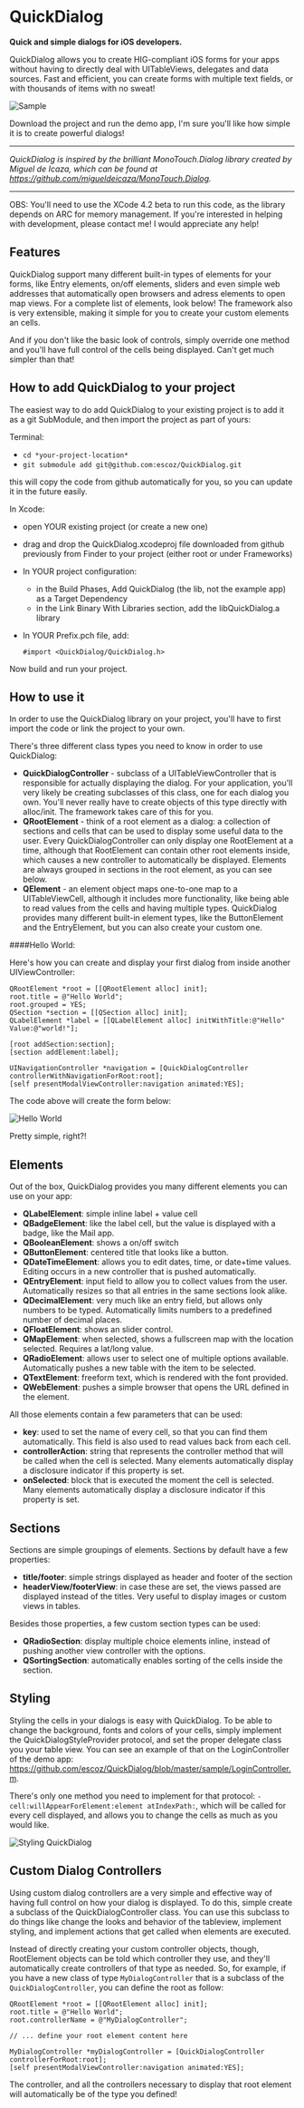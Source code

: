 # QuickDialog

**Quick and simple dialogs for iOS developers.**

QuickDialog allows you to create HIG-compliant iOS forms for your apps  without having to directly deal with UITableViews, delegates and data sources. Fast and efficient, you can create forms with multiple text fields, or with thousands of items with no sweat!

![Sample](https://github.com/escoz/QuickDialog/raw/master/other/quickdialog2.png "Sample")


Download the project and run the demo app, I'm sure you'll like how simple it is to create powerful dialogs!

----------

*QuickDialog is inspired by the brilliant MonoTouch.Dialog library created by Miguel de Icaza, which can be found at https://github.com/migueldeicaza/MonoTouch.Dialog.*

----------

OBS: You'll need to use the XCode 4.2 beta to run this code, as the library depends on ARC for memory management. If you're interested in helping with development, please contact me! I would appreciate any help!

## Features

QuickDialog support many different built-in types of elements for your forms, like Entry elements, on/off elements, sliders and even simple web addresses that automatically open browsers and adress elements to open map views. For a complete list of elements, look below! The framework also is very extensible, making it simple for you to create your custom elements an cells.  

And if you don't like the basic look of controls, simply override one method and you'll have full control of the cells being displayed. Can't get much simpler than that!

## How to add QuickDialog to your project

The easiest way to do add QuickDialog to your existing project is to add it as a git SubModule, and then import the project as part of yours:

Terminal:

- ```cd *your-project-location*```
- ```git submodule add git@github.com:escoz/QuickDialog.git```
	
this will copy the code from github automatically for you, so you can update it in the future easily.

In Xcode:

- open YOUR existing project (or create a new one)
- drag and drop the QuickDialog.xcodeproj file downloaded from github previously from Finder to your project (either root or under Frameworks)
	
- In YOUR project configuration:
	- in the Build Phases, Add QuickDialog (the lib, not the example app) as a Target Dependency
	- in the Link Binary With Libraries section, add the libQuickDialog.a library

- In YOUR Prefix.pch file, add:

    ```#import <QuickDialog/QuickDialog.h>```

Now build and run your project.

## How to use it

In order to use the QuickDialog library on your project, you'll have to first import the code or link the project to your own. 

There's three different class types you need to know in order to use QuickDialog:

- **QuickDialogController** - subclass of a UITableViewController that is responsible for actually displaying the dialog. For your application, you'll very likely be creating subclasses of this class, one for each dialog you own. You'll never really have to create objects of this type directly with alloc/init. The framework takes care of this for you.
- **QRootElement** - think of a root element as a dialog: a collection of sections and cells that can be used to display some useful data to the user. Every QuickDialogController can only display one RootElement at a time, although that RootElement can contain other root elements inside, which causes a new controller to automatically be displayed. Elements are always grouped in sections in the root element, as you can see below.
- **QElement** - an element object maps one-to-one map to a UITableViewCell, although it includes more functionality, like being able to read values from the cells and having multiple types. QuickDialog provides many different built-in element types, like the ButtonElement and the EntryElement, but you can also create your custom one.  

####Hello World:

Here's how you can create and display your first dialog from inside another UIViewController:
	
    QRootElement *root = [[QRootElement alloc] init];
    root.title = @"Hello World";
	root.grouped = YES;
    QSection *section = [[QSection alloc] init];
    QLabelElement *label = [[QLabelElement alloc] initWithTitle:@"Hello" Value:@"world!"];
    
    [root addSection:section];
    [section addElement:label];
    
    UINavigationController *navigation = [QuickDialogController controllerWithNavigationForRoot:root];
    [self presentModalViewController:navigation animated:YES];

The code above will create the form below:

![Hello World](https://github.com/escoz/QuickDialog/raw/master/other/quickdialog1small.png "Hello World by QuickForm")

Pretty simple, right?!

## Elements

Out of the box, QuickDialog provides you many different elements you can use on your app:

* **QLabelElement**: simple inline label + value cell
* **QBadgeElement**: like the label cell, but the value is displayed with a badge, like the Mail app.
* **QBooleanElement**: shows a on/off switch
* **QButtonElement**: centered title that looks like a button. 
* **QDateTimeElement**: allows you to edit dates, time, or date+time values. Editing occurs in a new controller that is pushed automatically.
* **QEntryElement**: input field to allow you to collect values from the user. Automatically resizes so that all entries in the same sections look alike.
* **QDecimalElement**: very much like an entry field, but allows only numbers to be typed. Automatically limits numbers to a predefined number of decimal places.
* **QFloatElement**: shows an slider control.
* **QMapElement**: when selected, shows a fullscreen map with the location selected. Requires a lat/long value.
* **QRadioElement**: allows user to select one of multiple options available. Automatically pushes a new table with the item to be selected.
* **QTextElement**: freeform text, which is rendered with the font provided.
* **QWebElement**: pushes a simple browser that opens the URL defined in the element.

All those elements contain a few parameters that can be used:

* **key**: used to set the name of every cell, so that you can find them automatically. This field is also used to read values back from each cell.
* **controllerAction**: string that represents the controller method that will be called when the cell is selected. Many elements automatically display a disclosure indicator if this property is set.
* **onSelected**: block that is executed the moment the cell is selected. Many elements automatically display a disclosure indicator if this property is set.

## Sections

Sections are simple groupings of elements. Sections by default have a few properties:

* **title/footer**: simple strings displayed as header and footer of the section
* **headerView/footerView**: in case these are set, the views passed are displayed instead of the titles. Very useful to display images or custom views in tables.

Besides those properties, a few custom section types can be used:

* **QRadioSection**: display multiple choice elements inline, instead of pushing another view controller with the options.
* **QSortingSection**: automatically enables sorting of the cells inside the section. 

## Styling

Styling the cells in your dialogs is easy with QuickDialog. To be able to change the background, fonts and colors of your cells, simply implement the QuickDialogStyleProvider protocol, and set the proper delegate class you your table view. You can see an example of that on the LoginController of the demo app: https://github.com/escoz/QuickDialog/blob/master/sample/LoginController.m.

There's only one method you need to implement for that protocol: ```-cell:willAppearForElement:element atIndexPath:```, which will be called for every cell displayed, and allows you to change the cells as much as you would like.

![Styling QuickDialog](https://github.com/escoz/QuickDialog/raw/master/other/quickdialog3.png "Styling cells with QuickDialog")

## Custom Dialog Controllers

Using custom dialog controllers are a very simple and effective way of having full control on how your dialog is displayed. To do this, simple create a subclass of the QuickDialogController class. You can use this subclass to do things like change the looks and behavior of the tableview, implement styling, and implement actions that get called when elements are executed. 

Instead of directly creating your custom controller objects, though, RootElement objects can be told which controller they use, and they'll automatically create controllers of that type as needed. So, for example, if you have a new class of type ```MyDialogController``` that is a subclass of the ```QuickDialogController```, you can define the root as follow:

	QRootElement *root = [[QRootElement alloc] init];
    root.title = @"Hello World";
	root.controllerName = @"MyDialogController";
	
    // ... define your root element content here
    
    MyDialogController *myDialogController = [QuickDialogController controllerForRoot:root];
    [self presentModalViewController:navigation animated:YES];

The controller, and all the controllers necessary to display that root element will automatically be of the type you defined!


